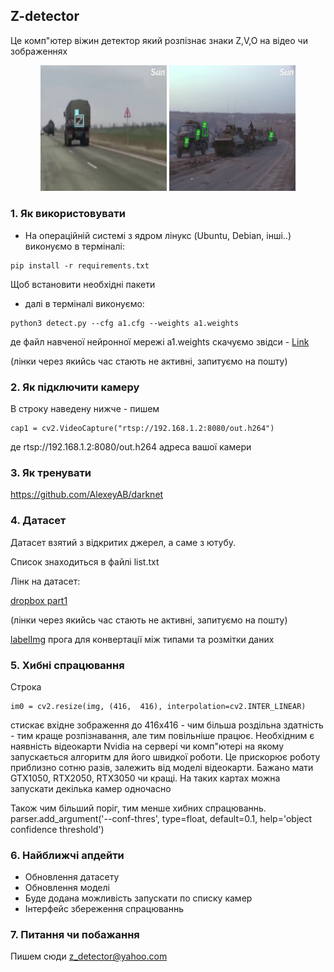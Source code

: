 
## Z-detector

 Це комп"ютер віжин детектор який розпізнає знаки Z,V,O на відео чи зображеннях

<p align="center"> 
<img src="1_img.png" width = 40% />  <img src="2_img.png" width = 40% /> 
</p>



### 1. Як використовувати 
 * На операційній системі з ядром лінукс (Ubuntu, Debian, інші..) виконуємо в терміналі:
 ```
 pip install -r requirements.txt
 ```
   Щоб встановити необхідні пакети
 
 
 
 * далі в терміналі виконуємо:

```
python3 detect.py --cfg a1.cfg --weights a1.weights
```
   де файл навченої нейронної мережі a1.weights скачуємо звідси - [Link](https://www.dropbox.com/s/ne2uau2a85edn69/weights.zip?dl=0)
   
   (лінки через якийсь час стають не активні, запитуємо на пошту)




### 2. Як підключити камеру
 В строку наведену нижче - пишем

```
cap1 = cv2.VideoCapture("rtsp://192.168.1.2:8080/out.h264")
```
де rtsp://192.168.1.2:8080/out.h264 адреса вашої камери

### 3. Як тренувати

 https://github.com/AlexeyAB/darknet

### 4. Датасет
 
 Датасет взятий з відкритих джерел, а саме з ютубу. 
 
 Список знаходиться в файлі list.txt
 
 Лінк на датасет:

 [dropbox part1](https://www.dropbox.com/s/bnvdmq5v4bq7ei5/military_vehicles.zip?dl=0) 
 
 (лінки через якийсь час стають не активні, запитуємо на пошту)

 [labelImg](https://github.com/heartexlabs/labelImg)
 прога для конвертації між типами та розмітки даних
 
### 5. Хибні спрацювання

Строка 

```
im0 = cv2.resize(img, (416,  416), interpolation=cv2.INTER_LINEAR)

```
стискає вхідне зображення до  416х416 - чим більша роздільна здатність - тим краще розпізнавання, але тим повільніше працює.
Необхідним є наявність відеокарти Nvidia на сервері чи комп"ютері на якому запускається алгоритм для його швидкої роботи. Це прискорює роботу приблизно сотню разів, залежить від моделі відеокарти. Бажано мати GTX1050, RTX2050, RTX3050 чи кращі. На таких картах можна запускати декілька камер одночасно 

Також чим більший поріг, тим менше хибних спрацюваннь.
parser.add_argument('--conf-thres', type=float, default=0.1, help='object confidence threshold')

 
### 6. Найближчі апдейти
 * Обновлення датасету
 * Обновлення моделі
 * Буде додана можливість запускати по списку камер
 * Інтерфейс збереження спрацюваннь
 
### 7. Питання чи побажання
Пишем сюди z_detector@yahoo.com

